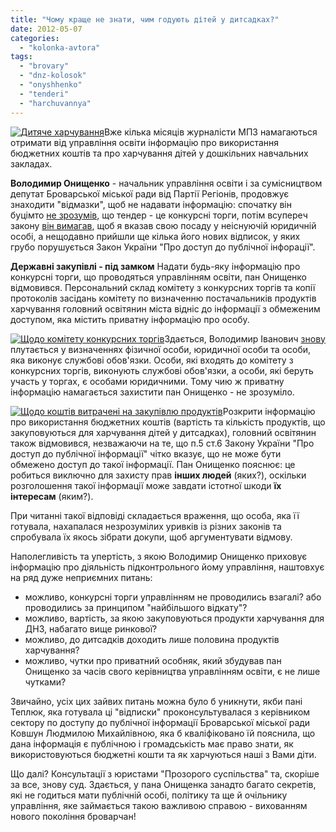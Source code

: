 ```yaml
---
title: "Чому краще не знати, чим годують дітей у дитсадках?"
date: 2012-05-07
categories: 
  - "kolonka-avtora"
tags: 
  - "brovary"
  - "dnz-kolosok"
  - "onyshhenko"
  - "tenderi"
  - "harchuvannya"
---
```


[![](https://mpz.brovary.org/wp-content/uploads/2012/05/Children_Eating_Toby_Talbot1.jpg "Дитяче харчування")](https://mpz.brovary.org/wp-content/uploads/2012/05/Children_Eating_Toby_Talbot1.jpg)Вже кілька місяців журналісти МПЗ намагаються отримати від управління освіти інформацію про використання бюджетних коштів та про харчування дітей у дошкільних навчальних закладах.

**Володимир Онищенко** - начальник управління освіти і за сумісництвом депутат Броварської міської ради від Партії Регіонів, продовжує знаходити "відмазки", щоб не надавати інформацію: спочатку він буцімто [не зрозумів](https://mpz.brovary.org/hto-zaroblyaye-na-otruyenni-brovarskih-doshkilnyat-druga-chastina-rozsliduvannya/ "Хто заробляє на отруєнні броварських дошкільнят? Друга частина розслідування."), що тендер - це конкурсні торги, потім всупереч закону [він вимагав](https://mpz.brovary.org/diktant-dlya-upravlinnya-osviti/ "Диктант для управління освіти"), щоб я вказав свою посаду у неіснуючій юридичній особі, а нещодавно прийшли ще кілька його нових відписок, у яких грубо порушується Закон України "Про доступ до публічної інфорації". <!--more-->

**Державні закупівлі - під замком** Надати будь-яку інформацію про конкурсні торги, що проводяться управлінням освіти, пан Онищенко відмовився. Персональний склад комітету з конкурсних торгів та копії протоколів засідань комітету по визначенню постачальників продуктів харчування головний освітянин міста відніс до інформації з обмеженим доступом, яка містить приватну інформацію про особу.

[![](https://mpz.brovary.org/wp-content/uploads/2012/05/SHHodo-komitetu-konkursnih-torgiv.jpg "Щодо комітету конкурсних торгів")](https://mpz.brovary.org/wp-content/uploads/2012/05/SHHodo-komitetu-konkursnih-torgiv.jpg)Здається, Володимир Іванович [знову](https://mpz.brovary.org/ne-hocu-v-kameru/ "“Не хочу в камеру!”") плутається у визначеннях фізичної особи, юридичної особи та особи, яка виконує службові обов'язки. Особи, які входять до комітету з конкурсних торгів, виконують службові обов'язки, а особи, які беруть участь у торгах, є особами юридичними. Тому чию ж приватну інформацію намагається захистити пан Онищенко - не зрозуміло.

[![](https://mpz.brovary.org/wp-content/uploads/2012/05/SHHodo-koshtiv-vitracheni-na-zakupivlyu-produktiv.jpg "Щодо коштів витрачені на закупівлю продуктів")](https://mpz.brovary.org/wp-content/uploads/2012/05/SHHodo-koshtiv-vitracheni-na-zakupivlyu-produktiv.jpg)Розкрити інформацію про використання бюджетних коштів (вартість та кількість продуктів, що закуповуються для харчування дітей у дитсадках), головний освітянин також відмовився, незважаючи на те, що п.5 ст.6 Закону України "Про доступ до публічної інформації" чітко вказує, що не може бути обмежено доступ до такої інформації. Пан Онищенко пояснює: це робиться виключно для захисту прав **інших людей** (яких?), оскільки розголошення такої інформації може завдати істотної шкоди **їх інтересам** (яким?).

При читанні такої відповіді складається враження, що особа, яка її готувала, нахапалася незрозумілих уривків із різних законів та спробувала їх якось зібрати докупи, щоб аргументувати відмову.

Наполегливість та упертість, з якою Володимир Онищенко приховує інформацію про діяльність підконтрольного йому управління, наштовхує на ряд дуже неприємних питань:

- можливо, конкурсні торги управлінням не проводились взагалі? або проводились за принципом "найбільшого відкату"?
- можливо, вартість, за якою закуповуються продукти харчування для ДНЗ, набагато вище ринкової?
- можливо, до дитсадків доходить лише половина продуктів харчування?
- можливо, чутки про приватний особняк, який збудував пан Онищенко за часів свого керівництва управлінням освіти, є не лише чутками?

Звичайно, усіх цих зайвих питань можна було б уникнути, якби пані Теплюк, яка готувала ці "відписки" проконсультувалася з керівником сектору по доступу до публічної інформації Броварської міської ради Ковшун Людмилою Михайлівною, яка б кваліфіковано їй пояснила, що дана інформація є публічною і громадськість має право знати, як використовуються бюджетні кошти та як харчуються наші з Вами діти.

Що далі? Консультації з юристами "Прозорого суспільства" та, скоріше за все, знову суд. Здається, у пана Онищенка занадто багато секретів, які не годиться мати публічній особі, політику та ще й очільнику управління, яке займається такою важливою справою - вихованням нового покоління броварчан!
